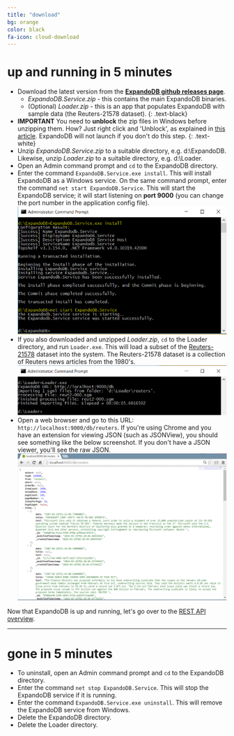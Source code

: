 ```yaml
---
title: "download"
bg: orange
color: black
fa-icon: cloud-download
---
```


# **up and running in 5 minutes**

- Download the latest version from the [**ExpandoDB github releases page**](https://github.com/cris-almodovar/expando-db/releases).
  * *ExpandoDB.Service.zip* - this contains the main ExpandoDB binaries.
  * (Optional) *Loader.zip* - this is an app that populates ExpandoDB with sample data (the Reuters-21578 dataset).
{: .text-black}  
- **IMPORTANT** You need to **unblock** the zip files in Windows before unzipping them. How? Just right click and 'Unblock',
  as explained in [this article](http://www.thewindowsclub.com/unblock-file-windows-8). ExpandoDB will not launch if you don't 
  do this step.
{: .text-white}  
- Unzip *ExpandoDB.Service.zip* to a suitable directory, e.g. d:\ExpandoDB. 
  Likewise, unzip *Loader.zip* to a suitable directory, e.g. d:\Loader.
- Open an Admin command prompt and `cd` to the ExpandoDB directory. 
- Enter the command `ExpandoDB.Service.exe install`. This will install ExpandoDB as a Windows service. 
  On the same command prompt, enter the command `net start ExpandoDB.Service`. This will start the ExpandoDB service; it will start listening on **port 9000** 
  (you can change the port number in the application config file). 
  ![Install](img/install.png)
- If you also downloaded and unzipped *Loader.zip*, `cd` to the Loader directory, and run `Loader.exe`. 
  This will load a subset of the [Reuters-21578](http://www.daviddlewis.com/resources/testcollections/reuters21578) 
  dataset into the system. The Reuters-21578 dataset is a collection of Reuters news articles from the 1980's.  
  ![Loader](img/loader.png)
- Open a web browser and go to this URL: `http://localhost:9000/db/reuters`. If you're using Chrome and you have an extension 
  for viewing JSON (such as JSONView), you should see something like the below screenshot. If you don't have a JSON viewer, you'll see the raw JSON.
  ![First Look](img/first-look.png)   

Now that ExpandoDB is up and running, let's go over to the [REST API overview](#rest-api).

-------

# **gone in 5 minutes**

- To uninstall, open an Admin command prompt and `cd` to the ExpandoDB directory.
- Enter the command `net stop ExpandoDB.Service`. This will stop the ExpandoDB service if it is running.
- Enter the command `ExpandoDB.Service.exe uninstall`. This will remove the ExpandoDB service from Windows.
- Delete the ExpandoDB directory.
- Delete the Loader directory.
